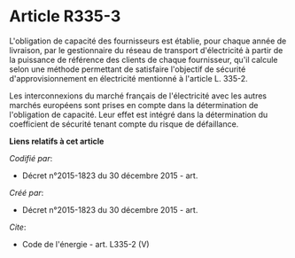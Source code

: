 # Article R335-3

L'obligation de capacité des fournisseurs est établie, pour chaque année de livraison, par le gestionnaire du réseau de
transport d'électricité à partir de la puissance de référence des clients de chaque fournisseur, qu'il calcule selon une
méthode permettant de satisfaire l'objectif de sécurité d'approvisionnement en électricité mentionné à l'article L. 335-2.

Les interconnexions du marché français de l'électricité avec les autres marchés européens sont prises en compte dans la
détermination de l'obligation de capacité. Leur effet est intégré dans la détermination du coefficient de sécurité tenant
compte du risque de défaillance.

**Liens relatifs à cet article**

_Codifié par_:

  - Décret n°2015-1823 du 30 décembre 2015 - art.

_Créé par_:

  - Décret n°2015-1823 du 30 décembre 2015 - art.

_Cite_:

  - Code de l'énergie - art. L335-2 (V)
